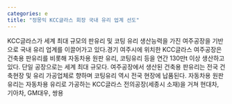 ```yaml
---
categories: e
title: "정몽익 KCC글라스 회장 국내 유리 업계 선도"
---
```

KCC글라스가 세계 최대 규모의 판유리 및 코팅 유리 생산능력을 가진 여주공장을 기반으로 국내 유리 업계를 이끌어가고 있다.경기 여주시에 위치한 KCC글라스 여주공장은 건축용 판유리를 비롯해 자동차용 원판 유리, 코팅유리 등을 연간 130만t 이상 생산하고 있다. 단일 공장으로는 세계 최대 규모다. 여주공장에서 생산된 건축용 판유리는 전국 건축현장 및 유리 가공업체로 향하며 코팅유리 역시 전국 현장에 납품된다. 자동차용 원판 유리는 자동차용 유리로 가공하는 KCC글라스 전의공장(세종시 소재)을 거쳐 현대차, 기아차, GM대우, 쌍용